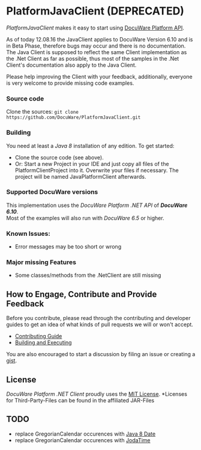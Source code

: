 # PlatformJavaClient (DEPRECATED)
*PlatformJavaClient* makes it easy to start using [DocuWare Platform API](http://help.docuware.com/sdk/platform). 

As of today 12.08.16 the JavaClient applies to DocuWare Version 6.10 and is in Beta Phase, therefore bugs may occur and there is no documentation. The Java Client is supposed to reflect the same Client implementation as the .Net Client as far as possible, thus most of the samples in the .Net Client's documentation also apply to the Java Client. 

Please help improving the Client with your feedback, additionally, everyone is very welcome to provide missing code examples.

### Source code
Clone the sources: `git clone https://github.com/DocuWare/PlatformJavaClient.git`

### Building
You need at least a *Java 8* installation of any edition.
To get started:
* Clone the source code (see above).
* Or: Start a new Project in your IDE and just copy all files of the PlatformClientProject into it. Overwrite your files if necessary. The project will be named JavaPlatformClient afterwards.

### Supported DocuWare versions
This implementation uses the *DocuWare Platform .NET API* of ***DocuWare 6.10***.  
Most of the examples will also run with *DocuWare 6.5* or higher.

### Known Issues: 
* Error messages may be too short or wrong

### Major missing Features
* Some classes/methods from the .NetClient are still missing

## How to Engage, Contribute and Provide Feedback
Before you contribute, please read through the contributing and developer guides to get an idea of what kinds of pull requests we will or won't accept.
* [Contributing Guide](https://github.com/DocuWare/Platform.NETClient/wiki/Contributing-Guide)
* [Building and Executing](https://github.com/DocuWare/Platform.NETClient/wiki/Building-and-Executing)

You are also encouraged to start a discussion by filing an issue or creating a [gist](https://help.github.com/articles/about-gists/).

## License
*DocuWare Platform .NET Client* proudly uses the [MIT License](LICENSE).
*Licenses for Third-Party-Files can be found in the affiliated JAR-Files

## TODO
* replace GregorianCalendar occurences with [Java 8 Date ](http://www.oracle.com/technetwork/articles/java/jf14-date-time-2125367.html)
* replace GregorianCalendar occurences with [JodaTime](http://www.joda.org/joda-time/)
